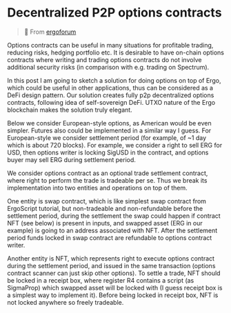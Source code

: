 #  Decentralized P2P options contracts

> 🔗 From [ergoforum](https://www.ergoforum.org/t/decentralized-p2p-options-contracts-on-ergo/3763)

Options contracts can be useful in many situations for profitable trading, reducing risks, hedging portfolio etc. It is desirable to have on-chain options contracts where writing and trading options contracts do not involve additional security risks (in comparison with e.g. trading on Spectrum).

In this post I am going to sketch a solution for doing options on top of Ergo, which could be useful in other applications, thus can be considered as a DeFi design pattern. Our solution creates fully p2p decentralized options contracts, following idea of self-sovereign DeFi. UTXO nature of the Ergo blockchain makes the solution truly elegant.

Below we consider European-style options, as American would be even simpler. Futures also could be implemented in a similar way I guess. For European-style we consider settlement period (for example, of ~1 day which is about 720 blocks). For example, we consider a right to sell ERG for USD, then options writer is locking SigUSD in the contract, and options buyer may sell ERG during settlement period.

We consider options contract as an optional trade settlement contract, where right to perform the trade is tradeable per se. Thus we break its implementation into two entities and operations on top of them.

One entity is swap contract, which is like simplest swap contract from ErgoScript tutorial, but non-tradeable and non-refundable before the settlement period, during the settlement the swap could happen if contract NFT (see below) is present in inputs, and swapped asset (ERG in our example) is going to an address associated with NFT. After the settlement period funds locked in swap contract are refundable to options contract writer.

Another entity is NFT, which represents right to execute options contract during the settlement period, and issued in the same transaction (options contract scanner can just skip other options). To settle a trade, NFT should be locked in a receipt box, where register R4 contains a script (as SigmaProp) which swapped asset will be locked with (I guess receipt box is a simplest way to implement it). Before being locked in receipt box, NFT is not locked anywhere so freely tradeable.